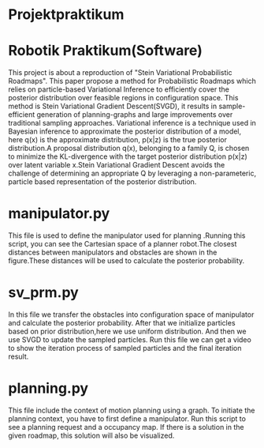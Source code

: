 # Projektpraktikum
# Robotik Praktikum(Software)
This project is about a reproduction of "Stein Variational Probabilistic Roadmaps". This paper propose a method for Probabilistic Roadmaps which relies on particle-based Variational Inference to efficiently cover the posterior distribution over feasible regions in configuration space. This method is Stein Variational Gradient Descent(SVGD), it results in sample-efficient generation of planning-graphs and large improvements over traditional sampling approaches.
Variational inference is a technique used in Bayesian inference to approximate the posterior distribution of a model, here q(x) is the approximate distribution, p(x|z) is the true posterior distribution.A proposal distribution q(x), belonging to a family Q, is chosen to minimize the KL-divergence with the target posterior distribution p(x|z) over latent variable x.Stein Variational Gradient Descent avoids the challenge of determining an appropriate Q by leveraging a non-parameteric, particle based representation of the posterior distribution.
# manipulator.py
This file is used to define the manipulator used for planning .Running this script, you can see the Cartesian space of a planner robot.The closest distances between manipulators and obstacles are shown in the figure.These distances will be used to calculate the posterior probability.
# sv_prm.py
In this file we transfer the obstacles into configuration space of manipulator and calculate the posterior probability. After that we initialize particles based on prior distribution,here we use uniform distribution. And then we use SVGD to update the sampled particles. Run this file we can get a video to show the iteration process of sampled particles and the final iteration result.
# planning.py
This file include the context of motion planning using a graph. To initiate the planning context, you have to first define a manipulator. Run this script to see a planning request and a occupancy map. If there is a solution in the given roadmap, this solution will also be visualized.
